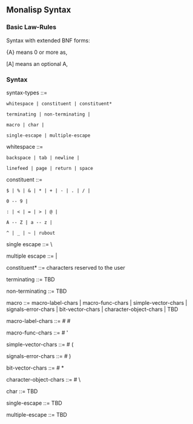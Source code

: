 

## Monalisp Syntax

### Basic Law-Rules

Syntax with extended BNF forms:

{A} means 0 or more as,

[A] means an optional A,


### Syntax

syntax-types ::= 

	whitespace | constituent | constituent*
	
	terminating | non-terminating |
	 
	macro | char | 
	
	single-escape | multiple-escape
	
						
whitespace ::=

	backspace | tab | newline | 
	
	linefeed | page | return | space
	
constituent ::=

	$ | % | & | * | + | - | . | / |
	
	0 -- 9 |
	
	: | < | = | > | @ | 
	
	A -- Z | a -- z |
	
	^ | _ | ~ | rubout
	
single escape ::= \

multiple escape ::= |

constituent* ::= characters reserved to the user

terminating ::= TBD

non-terminating ::= TBD

macro ::=
	macro-label-chars | 
	macro-func-chars |
	simple-vector-chars |
	signals-error-chars |
	bit-vector-chars |
	character-object-chars |
	TBD 
	
macro-label-chars ::= # #

macro-func-chars  ::= # '

simple-vector-chars ::= # (

signals-error-chars ::= # )

bit-vector-chars ::= # *

character-object-chars ::= # \

char ::= TBD

single-escape ::= TBD

multiple-escape ::= TBD


	

